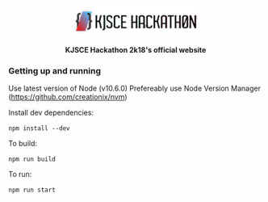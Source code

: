 <div align="center">
    <img src="./assets/H3.png" height="60px",width="240px"> 
    <p><b>KJSCE Hackathon 2k18's official  website </b></p>
</div>


### Getting up and running

Use latest version of Node (v10.6.0)
Prefereably use Node Version Manager (https://github.com/creationix/nvm)

Install dev dependencies:
```
npm install --dev
```

To build:
```
npm run build
```

To run:
```
npm run start
```